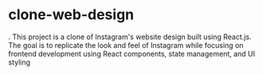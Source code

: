 # clone-web-design
. This project is a clone of Instagram's website design built using React.js. The goal is to replicate the look and feel of Instagram while focusing on frontend development using React components, state management, 
  and UI styling
